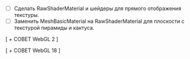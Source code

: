 - [ ] Сделать RawShaderMaterial и шейдеры для прямого отображения текстуры.
- [ ] Заменить MeshBasicMaterial на RawShaderMaterial для плоскости с текстурой пирамиды и кактуса.

[ + СОВЕТ WebGL 2 ]

[ + СОВЕТ WebGL 18 ]

